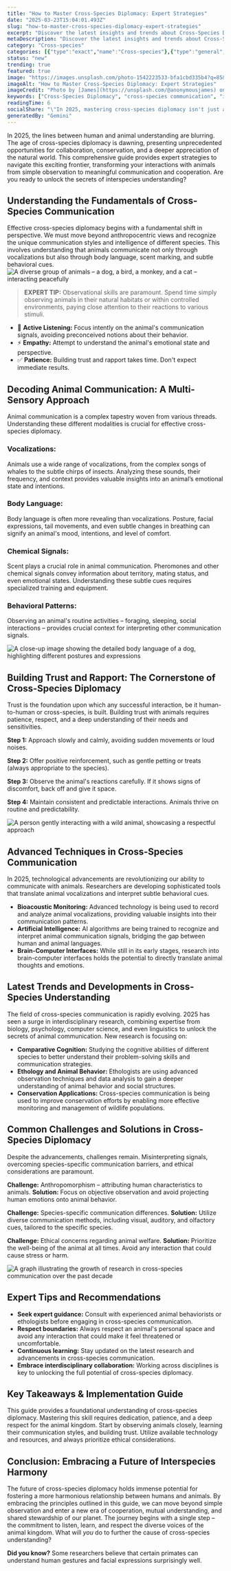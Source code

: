 ```yaml
---
title: "How to Master Cross-Species Diplomacy: Expert Strategies"
date: "2025-03-23T15:04:01.493Z"
slug: "how-to-master-cross-species-diplomacy-expert-strategies"
excerpt: "Discover the latest insights and trends about Cross-Species Diplomacy. This comprehensive guide covers everything you need to know about Cross-Species Diplomacy in 2025."
metaDescription: "Discover the latest insights and trends about Cross-Species Diplomacy. This comprehensive guide covers everything you need to know about Cross-Species Dipl..."
category: "Cross-species"
categories: [{"type":"exact","name":"Cross-species"},{"type":"general","name":"Social Sciences"},{"type":"medium","name":"Political Science"},{"type":"specific","name":"Intergroup Communication"},{"type":"niche","name":"Animal Communication Models"}]
status: "new"
trending: true
featured: true
image: "https://images.unsplash.com/photo-1542223533-bfa1cbd335b4?q=85&w=1200&fit=max&fm=webp&auto=compress"
imageAlt: "How to Master Cross-Species Diplomacy: Expert Strategies"
imageCredit: "Photo by [James](https://unsplash.com/@anonymousjames) on Unsplash"
keywords: ["Cross-Species Diplomacy", "cross-species communication", "interspecies diplomacy", "animal diplomacy", "talking to animals", "communicating with animals", "cross-species understanding", "interspecies relations books", "how to communicate with animals", "best books on animal communication"]
readingTime: 6
socialShare: "\"In 2025, mastering cross-species diplomacy isn't just about talking to animals; it's about understanding their complex communication systems and building trust – a crucial step towards a more harmonious future.\""
generatedBy: "Gemini"
---
```




In 2025, the lines between human and animal understanding are blurring.  The age of cross-species diplomacy is dawning, presenting unprecedented opportunities for collaboration, conservation, and a deeper appreciation of the natural world.  This comprehensive guide provides expert strategies to navigate this exciting frontier, transforming your interactions with animals from simple observation to meaningful communication and cooperation.  Are you ready to unlock the secrets of interspecies understanding?

## Understanding the Fundamentals of Cross-Species Communication

Effective cross-species diplomacy begins with a fundamental shift in perspective.  We must move beyond anthropocentric views and recognize the unique communication styles and intelligence of different species.  This involves understanding that animals communicate not only through vocalizations but also through body language, scent marking, and subtle behavioral cues. ![A diverse group of animals – a dog, a bird, a monkey, and a cat – interacting peacefully](https://images.unsplash.com/photo-1529988885170-6dc8ce34ce6d?q=85&w=1200&fit=max&fm=webp&auto=compress)

> **EXPERT TIP:**  Observational skills are paramount.  Spend time simply observing animals in their natural habitats or within controlled environments, paying close attention to their reactions to various stimuli.

* 🔑 **Active Listening:**  Focus intently on the animal's communication signals, avoiding preconceived notions about their behavior.
* ⚡ **Empathy:**  Attempt to understand the animal's emotional state and perspective.
* ✅ **Patience:**  Building trust and rapport takes time. Don't expect immediate results.

## Decoding Animal Communication: A Multi-Sensory Approach

Animal communication is a complex tapestry woven from various threads.  Understanding these different modalities is crucial for effective cross-species diplomacy.

###  Vocalizations:

Animals use a wide range of vocalizations, from the complex songs of whales to the subtle chirps of insects.  Analyzing these sounds, their frequency, and context provides valuable insights into an animal’s emotional state and intentions.

### Body Language:

Body language is often more revealing than vocalizations.  Posture, facial expressions, tail movements, and even subtle changes in breathing can signify an animal's mood, intentions, and level of comfort.

### Chemical Signals:

Scent plays a crucial role in animal communication.  Pheromones and other chemical signals convey information about territory, mating status, and even emotional states.  Understanding these subtle cues requires specialized training and equipment.

### Behavioral Patterns:

Observing an animal's routine activities – foraging, sleeping, social interactions – provides crucial context for interpreting other communication signals.

![A close-up image showing the detailed body language of a dog, highlighting different postures and expressions](https://images.unsplash.com/photo-1542223533-bfa1cbd335b4?q=85&w=1200&fit=max&fm=webp&auto=compress)

##  Building Trust and Rapport: The Cornerstone of Cross-Species Diplomacy

Trust is the foundation upon which any successful interaction, be it human-to-human or cross-species, is built.  Building trust with animals requires patience, respect, and a deep understanding of their needs and sensitivities.

**Step 1:** Approach slowly and calmly, avoiding sudden movements or loud noises.

**Step 2:** Offer positive reinforcement, such as gentle petting or treats (always appropriate to the species).

**Step 3:** Observe the animal's reactions carefully.  If it shows signs of discomfort, back off and give it space.

**Step 4:**  Maintain consistent and predictable interactions.  Animals thrive on routine and predictability.

![A person gently interacting with a wild animal, showcasing a respectful approach](https://images.unsplash.com/photo-1541346183200-e8e117d945dd?q=85&w=1200&fit=max&fm=webp&auto=compress)

##  Advanced Techniques in Cross-Species Communication

In 2025, technological advancements are revolutionizing our ability to communicate with animals.  Researchers are developing sophisticated tools that translate animal vocalizations and interpret subtle behavioral cues.

* **Bioacoustic Monitoring:** Advanced technology is being used to record and analyze animal vocalizations, providing valuable insights into their communication patterns.
* **Artificial Intelligence:** AI algorithms are being trained to recognize and interpret animal communication signals, bridging the gap between human and animal languages.
* **Brain-Computer Interfaces:**  While still in its early stages, research into brain-computer interfaces holds the potential to directly translate animal thoughts and emotions.

##  Latest Trends and Developments in Cross-Species Understanding

The field of cross-species communication is rapidly evolving.  2025 has seen a surge in interdisciplinary research, combining expertise from biology, psychology, computer science, and even linguistics to unlock the secrets of animal communication.  New research is focusing on:

* **Comparative Cognition:** Studying the cognitive abilities of different species to better understand their problem-solving skills and communication strategies.
* **Ethology and Animal Behavior:**  Ethologists are using advanced observation techniques and data analysis to gain a deeper understanding of animal behavior and social structures.
* **Conservation Applications:** Cross-species communication is being used to improve conservation efforts by enabling more effective monitoring and management of wildlife populations.

## Common Challenges and Solutions in Cross-Species Diplomacy

Despite the advancements, challenges remain. Misinterpreting signals, overcoming species-specific communication barriers, and ethical considerations are paramount.

**Challenge:**  Anthropomorphism – attributing human characteristics to animals.  **Solution:**  Focus on objective observation and avoid projecting human emotions onto animal behavior.

**Challenge:**  Species-specific communication differences.  **Solution:**  Utilize diverse communication methods, including visual, auditory, and olfactory cues, tailored to the specific species.

**Challenge:**  Ethical concerns regarding animal welfare. **Solution:** Prioritize the well-being of the animal at all times.  Avoid any interaction that could cause stress or harm.

![A graph illustrating the growth of research in cross-species communication over the past decade](https://images.unsplash.com/photo-1491396023581-4344e51fec5c?q=85&w=1200&fit=max&fm=webp&auto=compress)

## Expert Tips and Recommendations

* **Seek expert guidance:** Consult with experienced animal behaviorists or ethologists before engaging in cross-species communication.
* **Respect boundaries:**  Always respect an animal's personal space and avoid any interaction that could make it feel threatened or uncomfortable.
* **Continuous learning:**  Stay updated on the latest research and advancements in cross-species communication.
* **Embrace interdisciplinary collaboration:**  Working across disciplines is key to unlocking the full potential of cross-species diplomacy.

## Key Takeaways & Implementation Guide

This guide provides a foundational understanding of cross-species diplomacy. Mastering this skill requires dedication, patience, and a deep respect for the animal kingdom.  Start by observing animals closely, learning their communication styles, and building trust.  Utilize available technology and resources, and always prioritize ethical considerations.

##  Conclusion: Embracing a Future of Interspecies Harmony

The future of cross-species diplomacy holds immense potential for fostering a more harmonious relationship between humans and animals.  By embracing the principles outlined in this guide, we can move beyond simple observation and enter a new era of cooperation, mutual understanding, and shared stewardship of our planet.  The journey begins with a single step – the commitment to listen, learn, and respect the diverse voices of the animal kingdom. What will *you* do to further the cause of cross-species understanding?

**Did you know?**  Some researchers believe that certain primates can understand human gestures and facial expressions surprisingly well.

